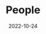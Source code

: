 ---
title: People
date: 2022-10-24

type: landing

sections:
  - block: people
    content:
      title: 课题组成员
      # Choose which groups/teams of users to display.
      #   Edit `user_groups` in each user's profile to add them to one or more of these groups.
      user_groups:
          - Professors
          - Researchers
          - Grad Students
          - Administration
          - Visitors
          - Alumni
      sort_by: Params.cixu
      sort_ascending: true
    design:
      show_interests: false
      show_role: true
      show_social: true
---